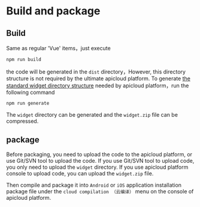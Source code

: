 # Build and package

## Build

Same as regular 'Vue' items，just execute

``` bash
npm run build
```

the code will be generated in the `dist` directory，However, this directory structure is not required by the ultimate apicloud platform. To generate [the standard widget directory structure](https://docs.apicloud.com/Dev-Guide/widget-package-structure-manual) needed by apicloud platform，run the following command

``` bash
npm run generate
```
The `widget` directory can be generated and the `widget.zip` file can be compressed.

## package

Before packaging, you need to upload the code to the apicloud platform, or use Git/SVN tool to upload the code.
If you use Git/SVN tool to upload code, you only need to upload the `widget` directory. If you use apicloud platform console to upload code, you can upload the `widget.zip` file.

Then compile and package it into `Android` or `iOS` application installation package file under the `cloud compilation （云编译）` menu on the console of apicloud platform.